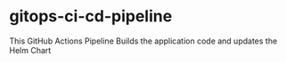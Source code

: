 # gitops-ci-cd-pipeline
This GitHub Actions Pipeline Builds the application code and updates the Helm Chart 
